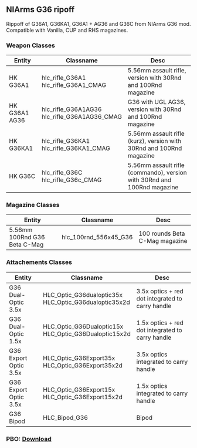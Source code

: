 ## NIArms G36 ripoff
Rippoff of G36A1, G36KA1, G36A1 + AG36 and G36C from NIArms G36 mod. Compatible with Vanilla, CUP and RHS magazines.

### Weapon Classes
Entity | Classname | Desc
------------ | ------------- | -------------
HK G36A1 | hlc_rifle_G36A1<br />hlc_rifle_G36A1_CMAG | 5.56mm assault rifle, version with 30Rnd and 100Rnd magazine
HK G36A1 AG36 | hlc_rifle_G36A1AG36<br />hlc_rifle_G36A1AG36_CMAG | G36 with UGL AG36, version with 30Rnd and 100Rnd magazine
HK G36KA1 | hlc_rifle_G36KA1<br />hlc_rifle_G36KA1_CMAG | 5.56mm assault rifle (kurz), version with 30Rnd and 100Rnd magazine
HK G36C | hlc_rifle_G36C<br />hlc_rifle_G36c_CMAG | 5.56mm assault rifle (commando), version with 30Rnd and 100Rnd magazine

### Magazine Classes
Entity | Classname | Desc
------------ | ------------- | -------------
5.56mm 100Rnd G36 Beta C-Mag | hlc_100rnd_556x45_G36 | 100 rounds Beta C-Mag magazine

### Attachements Classes
Entity | Classname | Desc
------------ | ------------- | -------------
G36 Dual-Optic 3.5x | HLC_Optic_G36dualoptic35x<br />HLC_Optic_G36dualoptic35x2d | 3.5x optics + red dot integrated to carry handle
G36 Dual-Optic 1.5x | HLC_Optic_G36Dualoptic15x<br />HLC_Optic_G36Dualoptic15x2d | 1.5x optics + red dot integrated to carry handle
G36 Export Optic 3.5x | HLC_Optic_G36Export35x<br />HLC_Optic_G36Export35x2d | 3.5x optics integrated to carry handle
G36 Export Optic 3.5x | HLC_Optic_G36Export15x<br />HLC_Optic_G36Export15x2d | 1.5x optics integrated to carry handle
G36 Bipod | HLC_Bipod_G36 | Bipod

### PBO: [Download](https://drive.google.com/open?id=1Lu6Z3olH-vNQ3mgnKXIcO2FBf03Uz4Sz)
